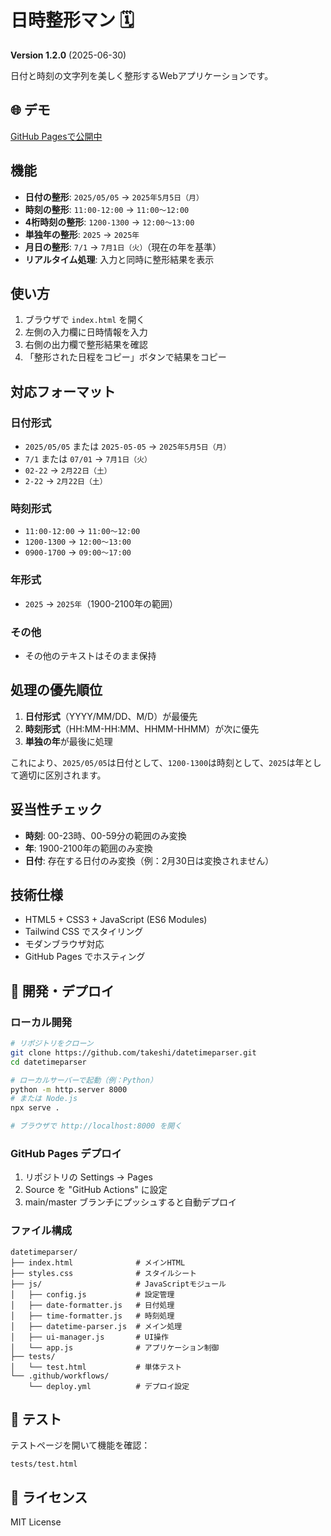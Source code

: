 # 日時整形マン 🗓️

**Version 1.2.0** (2025-06-30)

日付と時刻の文字列を美しく整形するWebアプリケーションです。

## 🌐 デモ

[GitHub Pagesで公開中](https://takeshi.github.io/datetimeparser/)

## 機能

- **日付の整形**: `2025/05/05` → `2025年5月5日（月）`
- **時刻の整形**: `11:00-12:00` → `11:00〜12:00`
- **4桁時刻の整形**: `1200-1300` → `12:00〜13:00`
- **単独年の整形**: `2025` → `2025年`
- **月日の整形**: `7/1` → `7月1日（火）`（現在の年を基準）
- **リアルタイム処理**: 入力と同時に整形結果を表示

## 使い方

1. ブラウザで `index.html` を開く
2. 左側の入力欄に日時情報を入力
3. 右側の出力欄で整形結果を確認
4. 「整形された日程をコピー」ボタンで結果をコピー

## 対応フォーマット

### 日付形式
- `2025/05/05` または `2025-05-05` → `2025年5月5日（月）`
- `7/1` または `07/01` → `7月1日（火）`
- `02-22` → `2月22日（土）`
- `2-22` → `2月22日（土）`

### 時刻形式
- `11:00-12:00` → `11:00〜12:00`
- `1200-1300` → `12:00〜13:00`
- `0900-1700` → `09:00〜17:00`

### 年形式
- `2025` → `2025年`（1900-2100年の範囲）

### その他
- その他のテキストはそのまま保持

## 処理の優先順位

1. **日付形式**（YYYY/MM/DD、M/D）が最優先
2. **時刻形式**（HH:MM-HH:MM、HHMM-HHMM）が次に優先
3. **単独の年**が最後に処理

これにより、`2025/05/05`は日付として、`1200-1300`は時刻として、`2025`は年として適切に区別されます。

## 妥当性チェック

- **時刻**: 00-23時、00-59分の範囲のみ変換
- **年**: 1900-2100年の範囲のみ変換
- **日付**: 存在する日付のみ変換（例：2月30日は変換されません）

## 技術仕様

- HTML5 + CSS3 + JavaScript (ES6 Modules)
- Tailwind CSS でスタイリング
- モダンブラウザ対応
- GitHub Pages でホスティング

## 🚀 開発・デプロイ

### ローカル開発
```bash
# リポジトリをクローン
git clone https://github.com/takeshi/datetimeparser.git
cd datetimeparser

# ローカルサーバーで起動（例：Python）
python -m http.server 8000
# または Node.js
npx serve .

# ブラウザで http://localhost:8000 を開く
```

### GitHub Pages デプロイ
1. リポジトリの Settings → Pages
2. Source を "GitHub Actions" に設定
3. main/master ブランチにプッシュすると自動デプロイ

### ファイル構成
```
datetimeparser/
├── index.html              # メインHTML
├── styles.css              # スタイルシート
├── js/                     # JavaScriptモジュール
│   ├── config.js           # 設定管理
│   ├── date-formatter.js   # 日付処理
│   ├── time-formatter.js   # 時刻処理
│   ├── datetime-parser.js  # メイン処理
│   ├── ui-manager.js       # UI操作
│   └── app.js              # アプリケーション制御
├── tests/
│   └── test.html           # 単体テスト
└── .github/workflows/
    └── deploy.yml          # デプロイ設定
```

## 🧪 テスト

テストページを開いて機能を確認：
```
tests/test.html
```

## 📄 ライセンス

MIT License 
